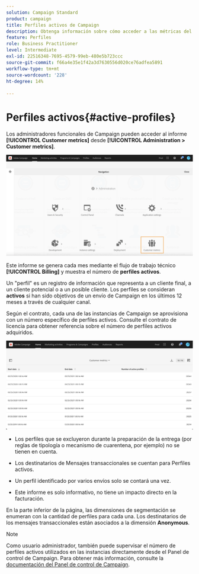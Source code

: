 ```yaml
---
solution: Campaign Standard
product: campaign
title: Perfiles activos de Campaign
description: Obtenga información sobre cómo acceder a las métricas del cliente y a los perfiles activos
feature: Perfiles
role: Business Practitioner
level: Intermediate
exl-id: 22516348-7695-4579-99eb-480e5b723ccc
source-git-commit: f66a4e35e1f42a3d7630556d020ce76adfea5891
workflow-type: tm+mt
source-wordcount: '228'
ht-degree: 14%

---
```


# Perfiles activos{#active-profiles}

Los administradores funcionales de Campaign pueden acceder al informe **[!UICONTROL Customer metrics]** desde **[!UICONTROL Administration > Customer metrics]**.

![](assets/audience_customer_metrics.png)

Este informe se genera cada mes mediante el flujo de trabajo técnico **[!UICONTROL Billing]** y muestra el número de **perfiles activos**.

Un &quot;perfil&quot; es un registro de información que representa a un cliente final, a un cliente potencial o a un posible cliente. Los perfiles se consideran **activos** si han sido objetivos de un envío de Campaign en los últimos 12 meses a través de cualquier canal.

Según el contrato, cada una de las instancias de Campaign se aprovisiona con un número específico de perfiles activos. Consulte el contrato de licencia para obtener referencia sobre el número de perfiles activos adquiridos.

![](assets/audience_active_profiles_list.png)



* Los perfiles que se excluyeron durante la preparación de la entrega (por reglas de tipología o mecanismo de cuarentena, por ejemplo) no se tienen en cuenta.

* Los destinatarios de Mensajes transaccionales se cuentan para Perfiles activos.

* Un perfil identificado por varios envíos solo se contará una vez.

* Este informe es solo informativo, no tiene un impacto directo en la facturación.

En la parte inferior de la página, las dimensiones de segmentación se enumeran con la cantidad de perfiles para cada una. Los destinatarios de los mensajes transaccionales están asociados a la dimensión **Anonymous**.

>[!NOTE]
>
>Como usuario administrador, también puede supervisar el número de perfiles activos utilizados en las instancias directamente desde el Panel de control de Campaign. Para obtener más información, consulte la [documentación del Panel de control de Campaign](https://experienceleague.adobe.com/docs/control-panel/using/performance-monitoring/active-profiles-monitoring.html?lang=es#performance-monitoring).

